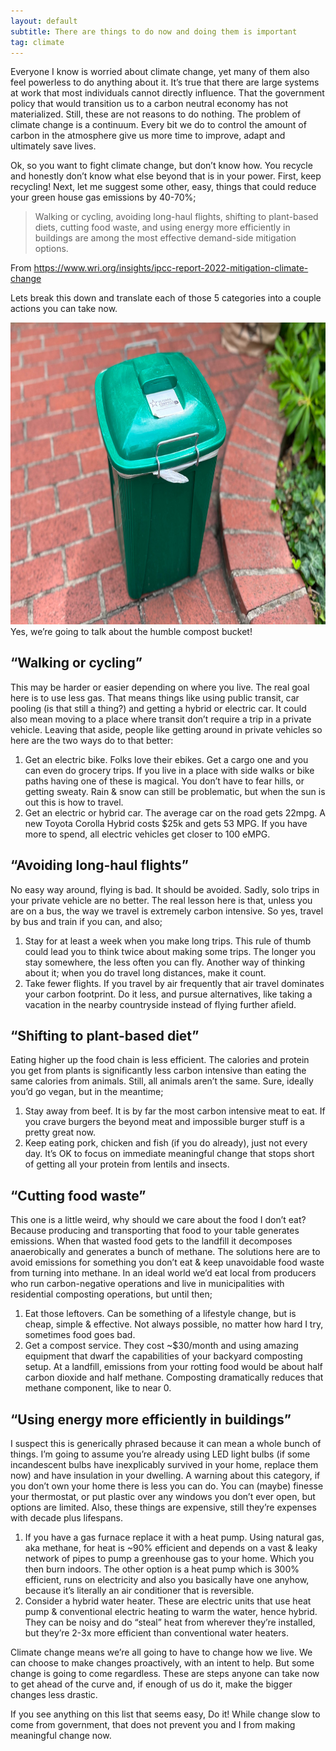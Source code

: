 ```yaml
---
layout: default
subtitle: There are things to do now and doing them is important
tag: climate
---
```


Everyone I know is worried about climate change, yet many of them also feel powerless to do anything about it. It’s true that there are large systems at work that most individuals cannot directly influence. That the government policy that would transition us to a carbon neutral economy has not materialized. Still, these are not reasons to do nothing. The problem of climate change is a continuum. Every bit we do to control the amount of carbon in the atmosphere give us more time to improve, adapt and ultimately save lives.

Ok, so you want to fight climate change, but don’t know how. You recycle and honestly don’t know what else beyond that is in your power.  First, keep recycling! Next, let me suggest some other, easy, things that could reduce your green house gas emissions by 40-70%;


<blockquote class="mb-1">
<p>Walking or cycling, avoiding long-haul flights, shifting to plant-based diets, cutting food waste, and using energy more efficiently in buildings are among the most effective demand-side mitigation options.</p>
</blockquote>

<div class="is-size-7 pb-4">
From <a href="https://www.wri.org/insights/ipcc-report-2022-mitigation-climate-change">https://www.wri.org/insights/ipcc-report-2022-mitigation-climate-change</a>
</div>


Lets break this down and translate each of those 5 categories into a couple actions you can take now.

<div class="box mb-3">
<img src="/assets/images/2022-07-30-finding-meaningful-climate-actions/compost-bucket.jpg" width="800" height="482.5"/>
<div class="is-size-7 pb-1">Yes, we’re going to talk about the humble compost bucket!</div>
</div>


## “Walking or cycling”

This may be harder or easier depending on where you live. The real goal here is to use less gas. That means things like using public transit, car pooling (is that still a thing?) and getting a hybrid or electric car. It could also mean moving to a place where transit don’t require a trip in a private vehicle. Leaving that aside, people like getting around in private vehicles so here are the two ways do to that better:


1. Get an electric bike. Folks love their ebikes. Get a cargo one and you can even do grocery trips. If you live in a place with side walks or bike paths having one of these is magical. You don’t have to fear hills, or getting sweaty. Rain & snow can still be problematic, but when the sun is out this is how to travel.
2. Get an electric or hybrid car. The average car on the road gets 22mpg. A new Toyota Corolla Hybrid costs $25k and gets 53 MPG. If you have more to spend, all electric vehicles get closer to 100 eMPG.


## “Avoiding long-haul flights”

No easy way around, flying is bad. It should be avoided. Sadly, solo trips in your private vehicle are no better. The real lesson here is that, unless you are on a bus, the way we travel is extremely carbon intensive. So yes, travel by bus and train if you can, and also;


1. Stay for at least a week when you make long trips. This rule of thumb could lead you to think twice about making some trips. The longer you stay somewhere, the less often you can fly. Another way of thinking about it; when you do travel long distances, make it count.
2. Take fewer flights. If you travel by air frequently that air travel dominates your carbon footprint. Do it less, and pursue alternatives, like taking a vacation in the nearby countryside instead of flying further afield.


## “Shifting to plant-based diet”

Eating higher up the food chain is less efficient. The calories and protein you get from plants is significantly less carbon intensive than eating the same calories from animals. Still, all animals aren’t the same. Sure, ideally you’d go vegan, but in the meantime;


1. Stay away from beef. It is by far the most carbon intensive meat to eat. If you crave burgers the beyond meat and impossible burger stuff is a pretty great now.
2. Keep eating pork, chicken and fish (if you do already), just not every day. It’s OK to focus on immediate meaningful change that stops short of getting all your protein from lentils and insects.


## “Cutting food waste”

This one is a little weird, why should we care about the food I don’t eat? Because producing and transporting that food to your table generates emissions. When that wasted food gets to the landfill it decomposes anaerobically and generates a bunch of methane.  The solutions here are to avoid emissions for something you don’t eat & keep unavoidable food waste from turning into methane. In an ideal world we’d eat local from producers who run carbon-negative operations and live in municipalities with residential composting operations, but until then;


1. Eat those leftovers. Can be something of a lifestyle change, but is cheap, simple & effective. Not always possible, no matter how hard I try, sometimes food goes bad.
2. Get a compost service. They cost ~$30/month and using amazing equipment that dwarf the capabilities of your backyard composting setup. At a landfill, emissions from your rotting food would be about half carbon dioxide and half methane. Composting dramatically reduces that methane component, like to near 0.


## “Using energy more efficiently in buildings”

I suspect this is generically phrased because it can mean a whole bunch of things.  I’m going to assume you’re already using LED light bulbs (if some incandescent bulbs have inexplicably survived in your home, replace them now) and have insulation in your dwelling. A warning about this category, if you don’t own your home there is less you can do. You can (maybe) finesse your thermostat, or put plastic over any windows you don’t ever open, but options are limited. Also, these things are expensive, still they’re expenses with decade plus lifespans.


1. If you have a gas furnace replace it with a heat pump. Using natural gas, aka methane, for heat is ~90% efficient and depends on a vast & leaky network of pipes to pump a greenhouse gas to your home. Which you then burn indoors. The other option is a heat pump which is 300% efficient, runs on electricity and also you basically have one anyhow, because it’s literally an air conditioner that is reversible.
2. Consider a hybrid water heater. These are electric units that use heat pump & conventional electric heating to warm the water, hence hybrid. They can be noisy and do “steal” heat from wherever they’re installed, but they’re 2-3x more efficient than conventional water heaters.


Climate change means we’re all going to have to change how we live. We can choose to make changes proactively, with an intent to help. But some change is going to come regardless. These are steps anyone can take now to get ahead of the curve and, if enough of us do it, make the bigger changes less drastic.

If you see anything on this list that seems easy, Do it!  While change slow to come from government, that does not prevent you and I from making meaningful change now.

